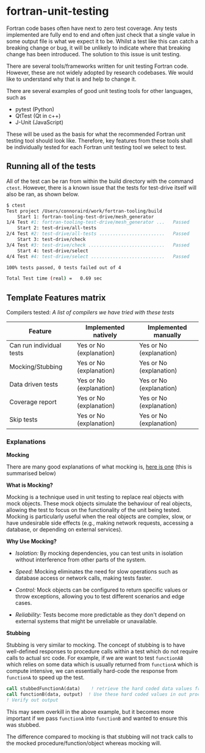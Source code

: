# fortran-unit-testing

Fortran code bases often have next to zero test coverage. Any tests implemented are fully end to end and often just check that a single value in some output file is what we expect it to be. Whilst a test like this can catch a breaking change or bug, it will be unlikely to indicate where that breaking change has been introduced. The solution to this issue is unit testing.

There are several tools/frameworks written for unit testing Fortran code. However, these are not widely adopted by research codebases. We would like to understand why that is and help to change it.

There are several examples of good unit testing tools for other languages, such as

- pytest (Python)
- QtTest (Qt in c++)
- J-Unit (JavaScript)

These will be used as the basis for what the recommended Fortran unit testing tool should look like. Therefore, key features from these tools shall be individually tested for each Fortran unit testing tool we select to test.

## Running all of the tests

All of the test can be ran from within the build directory with the command `ctest`. However, there is a known issue that the tests for test-drive itself will also be ran, as shown below.

```sh
$ ctest   
Test project /Users/connoraird/work/fortran-tooling/build
    Start 1: fortran-tooling-test-drive/mesh_generator
1/4 Test #1: fortran-tooling-test-drive/mesh_generator ...   Passed    0.33 sec
    Start 2: test-drive/all-tests
2/4 Test #2: test-drive/all-tests ........................   Passed    0.33 sec
    Start 3: test-drive/check
3/4 Test #3: test-drive/check ............................   Passed    0.01 sec
    Start 4: test-drive/select
4/4 Test #4: test-drive/select ...........................   Passed    0.01 sec

100% tests passed, 0 tests failed out of 4

Total Test time (real) =   0.69 sec
```

## Template Features matrix

Compilers tested: *A list of compilers we have tried with these tests*

| Feature | Implemented natively | Implemented manually |
|---------|----------------------|----------------------|
| Can run individual tests | Yes or No (explanation) | Yes or No (explanation) |
| Mocking/Stubbing | Yes or No (explanation) | Yes or No (explanation) |
| Data driven tests | Yes or No (explanation) | Yes or No (explanation) |
| Coverage report | Yes or No (explanation) | Yes or No (explanation) |
| Skip tests | Yes or No (explanation) | Yes or No (explanation) |

### Explanations 

**Mocking**

There are many good explanations of what mocking is, [here is one](https://www.hypertest.co/unit-testing/unit-test-mocking) (this is summarised below)

**What is Mocking?**

Mocking is a technique used in unit testing to replace real objects with mock objects. These mock objects simulate the behaviour of real objects, allowing the test to focus on the functionality of the unit being tested. Mocking is particularly useful when the real objects are complex, slow, or have undesirable side effects (e.g., making network requests, accessing a database, or depending on external services).

**Why Use Mocking?**

- *Isolation:* By mocking dependencies, you can test units in isolation without interference from other parts of the system.

- *Speed:* Mocking eliminates the need for slow operations such as database access or network calls, making tests faster.

- *Control:* Mock objects can be configured to return specific values or throw exceptions, allowing you to test different scenarios and edge cases.

- *Reliability:* Tests become more predictable as they don't depend on external systems that might be unreliable or unavailable.

**Stubbing**

Stubbing is very similar to mocking. The concept of stubbing is to have well-defined responses to procedure calls within a test which do not require calls to actual src code. For example, if we are want to test `functionAB` which relies on some data which is usually returned from `functionA` which is compute intensive, we can essentially hard-code the response from `functionA` to speed up the test.
```f90
call stubbedFunctionA(data)    ! retrieve the hard coded data values from a stub
call functionB(data, output)  ! Use these hard coded values in out procedure being tested 
! Verify out output
```
This may seem overkill in the above example, but it becomes more important if we pass `functionA` into `functionB` and wanted to ensure this was stubbed.

The difference compared to mocking is that stubbing will not track calls to the mocked procedure/function/object whereas mocking will.

